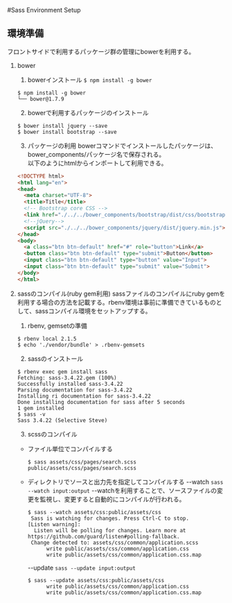 #Sass Environment Setup

## 環境準備
フロントサイドで利用するパッケージ群の管理にbowerを利用する。

1. bower

    1. bowerインストール
    `$ npm install -g bower`
    ```
    $ npm install -g bower
    └── bower@1.7.9 
    ```

    2. bowerで利用するパッケージのインストール
    ```
    $ bower install jquery --save
    $ bower install bootstrap --save
    ```

    3. パッケージの利用
    bowerコマンドでインストールしたパッケージは、bower_components/パッケージ名で保存される。     
    以下のようにhtmlからインポートして利用できる。
    ```html
    <!DOCTYPE html>
    <html lang="en">
    <head>
      <meta charset="UTF-8">
      <title>Title</title>
      <!-- Bootstrap core CSS -->
      <link href="./../../bower_components/bootstrap/dist/css/bootstrap.min.css" rel="stylesheet">
      <!--jQuery-->
      <script src="./../../bower_components/jquery/dist/jquery.min.js"></script>
    </head>
    <body>
      <a class="btn btn-default" href="#" role="button">Link</a>
      <button class="btn btn-default" type="submit">Button</button>
      <input class="btn btn-default" type="button" value="Input">
      <input class="btn btn-default" type="submit" value="Submit">
    </body>
    </html>
    ```

2. sassのコンパイル(ruby gem利用)
sassファイルのコンパイルにruby gemを利用する場合の方法を記載する。rbenv環境は事前に準備できているものとして、sassコンパイル環境をセットアップする。

    1. rbenv, gemsetの準備
    ```
    $ rbenv local 2.1.5
    $ echo './vendor/bundle' > .rbenv-gemsets
    ```

    2. sassのインストール
    ```
    $ rbenv exec gem install sass
    Fetching: sass-3.4.22.gem (100%)
    Successfully installed sass-3.4.22
    Parsing documentation for sass-3.4.22
    Installing ri documentation for sass-3.4.22
    Done installing documentation for sass after 5 seconds
    1 gem installed
    $ sass -v
    Sass 3.4.22 (Selective Steve)
    ```
    
    3. scssのコンパイル
    + ファイル単位でコンパイルする
        ```
        $ sass assets/css/pages/search.scss public/assets/css/pages/search.scss
        ```

    + ディレクトリでソースと出力先を指定してコンパイルする
        --watch `sass --watch input:output`
        --watchを利用することで、ソースファイルの変更を監視し、変更すると自動的にコンパイルが行われる。
        ```
        $ sass --watch assets/css:public/assets/css
         Sass is watching for changes. Press Ctrl-C to stop.
        [Listen warning]:
          Listen will be polling for changes. Learn more at https://github.com/guard/listen#polling-fallback.
         Change detected to: assets/css/common/application.scss
              write public/assets/css/common/application.css
              write public/assets/css/common/application.css.map
        ```
        --update `sass --update input:output`
        ```
        $ sass --update assets/css:public/assets/css
              write public/assets/css/common/application.css
              write public/assets/css/common/application.css.map
        ```
    
    